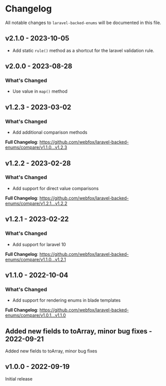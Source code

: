 # Changelog

All notable changes to `laravel-backed-enums` will be documented in this file.

## v2.1.0 - 2023-10-05

- Add static `rule()` method as a shortcut for the laravel validation rule. 

## v2.0.0 - 2023-08-28

### What's Changed

- Use value in `map()` method

## v1.2.3 - 2023-03-02

### What's Changed

- Add additional comparison methods

**Full Changelog**: https://github.com/webfox/laravel-backed-enums/compare/v1.1.0...v1.2.3

## v1.2.2 - 2023-02-28

### What's Changed

- Add support for direct value comparisons

**Full Changelog**: https://github.com/webfox/laravel-backed-enums/compare/v1.2.1...v1.2.2

## v1.2.1 - 2023-02-22

### What's Changed

- Add support for laravel 10

**Full Changelog**: https://github.com/webfox/laravel-backed-enums/compare/v1.1.0...v1.2.1

## v1.1.0 - 2022-10-04

### What's Changed

- Add support for rendering enums in blade templates

**Full Changelog**: https://github.com/webfox/laravel-backed-enums/compare/v1.0.1...v1.1.0

## Added new fields to toArray, minor bug fixes - 2022-09-21

Added new fields to toArray, minor bug fixes

## v1.0.0 - 2022-09-19

Initial release
